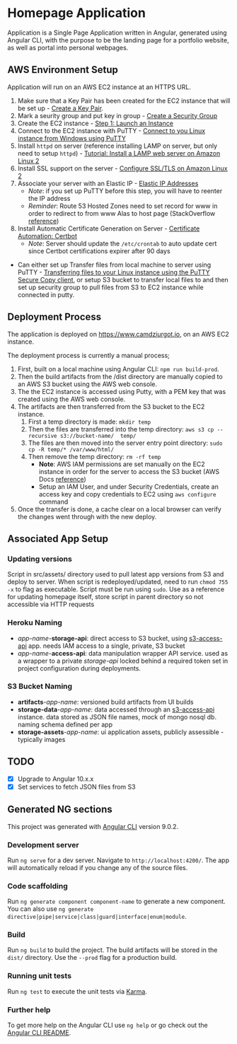 # Homepage Application #
Application is a Single Page Application written in Angular, generated using Angular CLI, with the purpose to be the landing page for a portfolio website, as well as portal into personal webpages.

## AWS Environment Setup ##
Application will run on an AWS EC2 instance at an HTTPS URL.
1. Make sure that a Key Pair has been created for the EC2 instance that will be set up - [Create a Key Pair](https://docs.aws.amazon.com/AWSEC2/latest/UserGuide/get-set-up-for-amazon-ec2.html#create-a-key-pair).
1. Mark a seurity group and put key in group - [Create a Security Group](https://docs.aws.amazon.com/AWSEC2/latest/UserGuide/get-set-up-for-amazon-ec2.html#create-a-base-security-group)
1. Create the EC2 instance - [Step 1: Launch an Instance](https://docs.aws.amazon.com/AWSEC2/latest/UserGuide/EC2_GetStarted.html#ec2-launch-instance)
1. Connect to the EC2 instance with PuTTY - [Connect to you Linux instance from Windows using PuTTY](https://docs.aws.amazon.com/AWSEC2/latest/UserGuide/putty.html)
1. Install ```httpd``` on server (reference installing LAMP on server, but only need to setup ```httpd```) - [Tutorial: Install a LAMP web server on Amazon Linux 2
](https://docs.aws.amazon.com/AWSEC2/latest/UserGuide/ec2-lamp-amazon-linux-2.html)
1. Install SSL support on the server - [Configure SSL/TLS on Amazon Linux 2](https://docs.aws.amazon.com/AWSEC2/latest/UserGuide/SSL-on-amazon-linux-2.html)
1. Associate your server with an Elastic IP - [Elastic IP Addresses](https://docs.aws.amazon.com/AWSEC2/latest/UserGuide/elastic-ip-addresses-eip.html)
    - _Note_: if you set up PuTTY before this step, you will have to reenter the IP address
    - _Reminder_: Route 53 Hosted Zones need to set record for www in order to redirect to from www Alas to host page (StackOverflow [reference](https://stackoverflow.com/questions/50985397/how-to-add-www-to-domain-in-aws-route53))
1. Install Automatic Certificate Generation on Server - [Certificate Automation: Certbot](https://docs.aws.amazon.com/AWSEC2/latest/UserGuide/SSL-on-amazon-linux-2.html#letsencrypt)
    - _Note_: Server should update the ```/etc/crontab``` to auto update cert since Certbot certifications expirer after 90 days
- Can either set up Transfer files from local machine to server using PuTTY - [Transferring files to your Linux instance using the PuTTY Secure Copy client](https://docs.aws.amazon.com/AWSEC2/latest/UserGuide/putty.html#putty-scp), or setup S3 bucket to transfer local files to and then set up security group to pull files from S3 to EC2 instance while connected in putty.

## Deployment Process ##
The application is deployed on https://www.camdziurgot.io, on an AWS EC2 instance.

The deployment process is currently a manual process;

1. First, built on a local machine using Angular CLI: ```npm run build-prod```.
1. Then the build artifacts from the /dist directory are manually copied to an AWS S3 bucket using the AWS web console.
1. The the EC2 instance is accessed using Putty, with a PEM key that was created using the AWS web console.
1. The artifacts are then transferred from the S3 bucket to the EC2 instance.
    1. First a temp directory is made: ```mkdir temp```
    1. Then the files are transferred into the temp directory: ```aws s3 cp --recursive s3://bucket-name/  temp/```
    1. The files are then moved into the server entry point directory: ```sudo cp -R temp/* /var/www/html/```
    1. Then remove the temp directory: ```rm -rf temp```
        - __Note__: AWS IAM permissions are set manually on the EC2 instance in order for the server to access the S3 bucket (AWS Docs [reference](https://aws.amazon.com/premiumsupport/knowledge-center/ec2-instance-access-s3-bucket/))
        - Setup an IAM User, and under Security Credentials, create an access key and copy credentials to EC2 using ```aws configure``` command
1. Once the transfer is done, a cache clear on a local browser can verify the changes went through with the new deploy.

## Associated App Setup ##

### Updating versions

Script in src/assets/ directory used to pull latest app versions from S3 and deploy to server. When script is redeployed/updated, need to run `chmod 755 -x` to flag as executable. Script must be run using `sudo`. Use as a reference for updating homepage itself, store script in parent directory so not accessible via HTTP requests

### Heroku Naming ###

- _app-name_-**storage-api**: direct access to S3 bucket, using [s3-access-api](https://github.com/cameronDz/s3-access-api) app. needs IAM access to a single, private, S3 bucket
- _app-name_-**access-api**: data manipulation wrapper API service. used as a wrapper to a private _storage-api_ locked behind a required token set in project configuration during deployments. 

### S3 Bucket Naming ###

- **artifacts**-_app-name_: versioned build artifacts from UI builds
- **storage-data**-_app-name_: data accessed through an [s3-access-api](https://github.com/cameronDz/s3-access-api) instance. data stored as JSON file names, mock of mongo nosql db. naming schema defined per app
- **storage-assets**-_app-name_: ui application assets, publicly assessible - typically images

## TODO ##
- [x] Upgrade to Angular 10.x.x
- [x] Set services to fetch JSON files from S3

## Generated NG sections ##

This project was generated with [Angular CLI](https://github.com/angular/angular-cli) version 9.0.2.

### Development server ###

Run `ng serve` for a dev server. Navigate to `http://localhost:4200/`. The app will automatically reload if you change any of the source files.

### Code scaffolding ###

Run `ng generate component component-name` to generate a new component. You can also use `ng generate directive|pipe|service|class|guard|interface|enum|module`.

### Build ###

Run `ng build` to build the project. The build artifacts will be stored in the `dist/` directory. Use the `--prod` flag for a production build.

### Running unit tests ###

Run `ng test` to execute the unit tests via [Karma](https://karma-runner.github.io).

### Further help ###

To get more help on the Angular CLI use `ng help` or go check out the [Angular CLI README](https://github.com/angular/angular-cli/blob/master/README.md).
